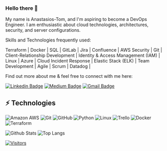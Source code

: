 ### Hello there  👋

<!-- Introduce yourself and give a brief introduction about yourself here.  Also include what tech you're interested in and what you are currently learning -->

My name is Anastasios-Tom, and I'm aspiring to become a DevOps Engineer. I am enthusiastic about cloud technologies, architectures, security, and server configurations. 

Skills and Technologies frequently used:

Terraform | Docker | SQL | GitLab | Jira | Confluence | AWS Security | Git | Client-Relationship Development | Identity & Access Management (IAM) | Linux | Azure | Cloud Incident Response | Elastic Stack (ELK) | Team Development | Agile | Scrum | Datadog | 

Find out more about me & feel free to connect with me here:

<!-- Replace the fields below with the information requested. Remember to remove the encapsulating <> characters. For spaces in names, use %20 (e.g. Broadus%20Palmer) -->

[![Linkedin Badge](https://img.shields.io/badge/-Tom%20Kalantzis-blue?style=flat-square&logo=Linkedin&logoColor=white&link=https://www.linkedin.com/in/anastasios-tom-kalantzis/)](www.linkedin.com/in/anastasios-tom-kalantzis)
[![Medium Badge](https://img.shields.io/badge/Tom%20Kalantzis-12100E?style=flat-square&logo=medium&logoColor=white&link=https://https://medium.com/@kalantzisanastasios/subscribe)](https://https://medium.com/@kalantzisanastasios/subscribe)
[![Gmail Badge](https://img.shields.io/badge/-kalantzisanastasios@gmail.com-c14438?style=flat-square&logo=Gmail&logoColor=white&link=mailto:kalantzisanastasios@gmail.com)](mailto:kalantzisanastasios@gmail.com)

## ⚡ Technologies

<!-- Check out the Badges folder for more badges -->

![Amazon AWS](https://img.shields.io/badge/Amazon%20AWS-232F3E?style=flat-square&logo=amazon-aws)
![Git](https://img.shields.io/badge/-Git-black?style=flat-square&logo=git)
![GitHub](https://img.shields.io/badge/-GitHub-181717?style=flat-square&logo=github)
![Python](https://img.shields.io/badge/-Python-black?style=flat-square&logo=Python)
![Linux](https://img.shields.io/badge/Linux-FCC624?style=flat-square&logo=linux&logoColor=black)
![Trello](https://img.shields.io/badge/Trello-%23026AA7.svg?style=flat-square&logo=Trello&logoColor=white)
![Docker](https://img.shields.io/badge/docker-%230db7ed.svg?style=for-the-badge&logo=docker&logoColor=white)
![Terraform](https://img.shields.io/badge/terraform-%235835CC.svg?style=for-the-badge&logo=terraform&logoColor=white)

<!-- Replace the fields below with the information requested. Remember to remove the encapsulating <> characters. -->

![Github Stats](https://github-readme-stats.vercel.app/api?username=LevelUpInTech&count_private=true&show_icons=true&include_all_commits=true)
![Top Langs](https://github-readme-stats.vercel.app/api/top-langs/?username=LevelUpInTech&hide=TeX&layout=compact)


[![Visitors](https://api.visitorbadge.io/api/visitors?path=LevelUpInTech%2FLevelUpInTech&label=VISITORS&countColor=%23263759)](https://visitorbadge.io/status?path=LevelUpInTech%2FLevelUpInTech)
